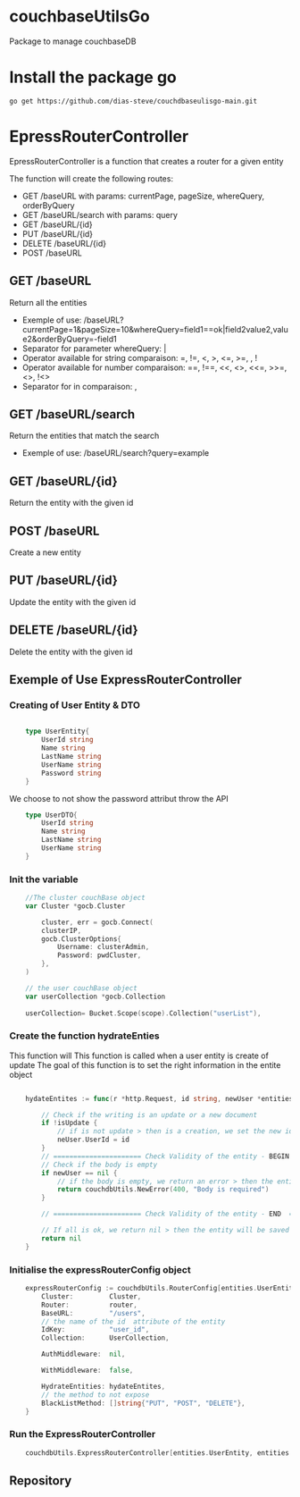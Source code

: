 # couchbaseUtilsGo
Package to manage couchbaseDB


# Install the package go

```
go get https://github.com/dias-steve/couchdbaseulisgo-main.git
```

# EpressRouterController

 EpressRouterController is a function that creates a router for a given entity

 The function will create the following routes:
   - GET /baseURL with params: currentPage, pageSize, whereQuery, orderByQuery
   - GET /baseURL/search with params: query
   - GET /baseURL/{id}
   - PUT /baseURL/{id}
   - DELETE /baseURL/{id}
   - POST /baseURL

 ## GET /baseURL
 Return all the entities
   - Exemple of use:
   /baseURL?currentPage=1&pageSize=10&whereQuery=field1==ok|field2<in>value2,value2&orderByQuery=-field1
   - Separator for parameter whereQuery: |
   - Operator available for string comparaison: =, !=, <, >, <=, >=, <in>, !<in>
   - Operator available for number comparaison: ==, !==, <<, <>, <<=, >>=, <<in>>, !<<in>>
   - Separator for in comparaison: ,

 ## GET /baseURL/search

 Return the entities that match the search
   - Exemple of use: /baseURL/search?query=example

 ## GET /baseURL/{id}

 Return the entity with the given id

 ## POST /baseURL

 Create a new entity

 ## PUT /baseURL/{id}

 Update the entity with the given id

 ## DELETE /baseURL/{id}

 Delete the entity with the given id

## Exemple of Use ExpressRouterController



### Creating of User Entity & DTO

```go

    type UserEntity{
        UserId string
        Name string
        LastName string 
        UserName string
        Password string
    }

```

We choose to not show the password attribut throw the API
```go
    type UserDTO{
        UserId string
        Name string
        LastName string 
        UserName string
    }

```


### Init the variable

```go 
    //The cluster couchBase object
    var Cluster *gocb.Cluster 

    	cluster, err = gocb.Connect(
		clusterIP,
		gocb.ClusterOptions{
			Username: clusterAdmin,
			Password: pwdCluster,
		},
	)

    // the user couchBase object
    var userCollection *gocb.Collection 
    
    userCollection= Bucket.Scope(scope).Collection("userList"),

```

### Create the function hydrateEnties
This function will 
This function is called when a user entity is create of update
The goal of this function is to set the right information in the entite object

```go

    hydateEntites := func(r *http.Request, id string, newUser *entities.UserEntity, isUpdate bool) error {

		// Check if the writing is an update or a new document
		if !isUpdate {
			// if is not update > then is a creation, we set the new id generated to the entity
			neUser.UserId = id
		}
		// ====================== Check Validity of the entity - BEGIN ======================
		// Check if the body is empty
		if newUser == nil {
			// if the body is empty, we return an error > then the entity be not saved
			return couchdbUtils.NewError(400, "Body is required")
		}

		// ====================== Check Validity of the entity - END  ======================

		// If all is ok, we return nil > then the entity will be saved
		return nil
	}

```
### Initialise the expressRouterConfig object
```go
	expressRouterConfig := couchdbUtils.RouterConfig[entities.UserEntity, entities.UserDto]{
		Cluster:         Cluster,
		Router:          router,
		BaseURL:         "/users",
        // the name of the id  attribute of the entity
		IdKey:           "user_id",
		Collection:      UserCollection,

		AuthMiddleware:  nil,

		WithMiddleware:  false,

		HydrateEntities: hydateEntites,
        // the method to not expose
		BlackListMethod: []string{"PUT", "POST", "DELETE"},
	}
```


### Run the ExpressRouterController

```go
    couchdbUtils.ExpressRouterController[entities.UserEntity, entities.UserDto](expressRouterConfig)

```



## Repository


